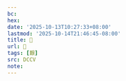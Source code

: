 ```yaml
---
bc:
hex:
date: '2025-10-13T10:27:33+08:00'
lastmod: '2025-10-14T21:46:45-08:00'
title: 􁛮
url: 􁛮
tags: [艱]
src: DCCV
note:
---
```

